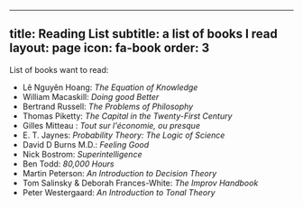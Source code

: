
---
title: Reading List
subtitle: a list of books I read
layout: page
icon: fa-book
order: 3
---

List of books want to read:

- Lê Nguyên Hoang: *The Equation of Knowledge*
- William Macaskill: *Doing good Better*
- Bertrand Russell: *The Problems of Philosophy*
- Thomas Piketty: *The Capital in the Twenty-First Century*
- Gilles Mitteau : *Tout sur l'économie, ou presque*
- E. T. Jaynes: *Probability Theory: The Logic of Science*
- David D Burns M.D.: *Feeling Good*
- Nick Bostrom: *Superintelligence*
- Ben Todd: *80,000 Hours*
- Martin Peterson: *An Introduction to Decision Theory*
- Tom Salinsky & Deborah Frances-White: *The Improv Handbook*
- Peter Westergaard: *An Introduction to Tonal Theory*
